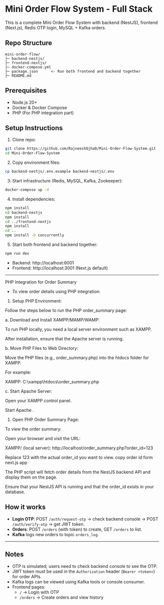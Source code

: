 # Mini Order Flow System - Full Stack

This is a complete Mini Order Flow System with backend (NestJS), frontend (Next.js), Redis OTP login, MySQL + Kafka orders.

## Repo Structure

```
mini-order-flow/
├─ backend-nestjs/
├─ frontend-nextjs/
├─ docker-compose.yml
├─ package.json      <- Run both frontend and backend together
├─ README.md
```

## Prerequisites

- Node.js 20+
- Docker & Docker Compose
- PHP (For PHP integration part)

## Setup Instructions

1. Clone repo:

```bash
git clone https://github.com/RajneeshOjha0/Mini-Order-Flow-System.git
cd Mini-Order-Flow-System
```

2. Copy environment files:

```bash
cp backend-nestjs/.env.example backend-nestjs/.env
```

3. Start infrastructure (Redis, MySQL, Kafka, Zookeeper):

```bash
docker-compose up -d
```

4. Install dependencies:

```bash
npm install
cd backend-nestjs
npm install
cd ../frontend-nextjs
npm install
cd ..
npm install -D concurrently
```

5. Start both frontend and backend together:

```bash
npm run dev
```

- Backend: http://localhost:6001
- Frontend: http://localhost:3001 (Next.js default)

---


PHP Integration for Order Summary

- To view order details using PHP integration:

1. Setup PHP Environment:

Follow the steps below to run the PHP order_summary page:

a. Download and Install XAMPP/MAMP/WAMP:

To run PHP locally, you need a local server environment such as XAMPP.

After installation, ensure that the Apache server is running.

b. Move PHP Files to Web Directory:

Move the PHP files (e.g., order_summary.php) into the htdocs folder for XAMPP.

For example:

XAMPP: C:\xampp\htdocs\order_summary.php

c. Start Apache Server:

Open your XAMPP control panel.

Start Apache .

1. Open PHP Order Summary Page:

To view the order summary:

Open your browser and visit the URL:

XAMPP/ (local server): http://localhost/order_summary.php?order_id=123

Replace 123 with the actual order_id you want to view. copy order id form next.js app

The PHP script will fetch order details from the NestJS backend API and display them on the page.

Ensure that your NestJS API is running and that the order_id exists in your database.

## How it works

- **Login OTP**: POST `/auth/request-otp` → check backend console → POST `/auth/verify-otp` → get JWT token.
- **Orders**: POST `/orders` (with token) to create, GET `/orders` to list.
- **Kafka** logs new orders to topic `orders_log`.

---

## Notes

- OTP is simulated; users need to check backend console to see the OTP.  
- JWT token must be used in the `Authorization` header (`Bearer <token>`) for order APIs.  
- Kafka logs can be viewed using Kafka tools or console consumer.  
- Frontend pages:
  - `/` → Login with OTP
  - `/orders` → Create orders and view history
